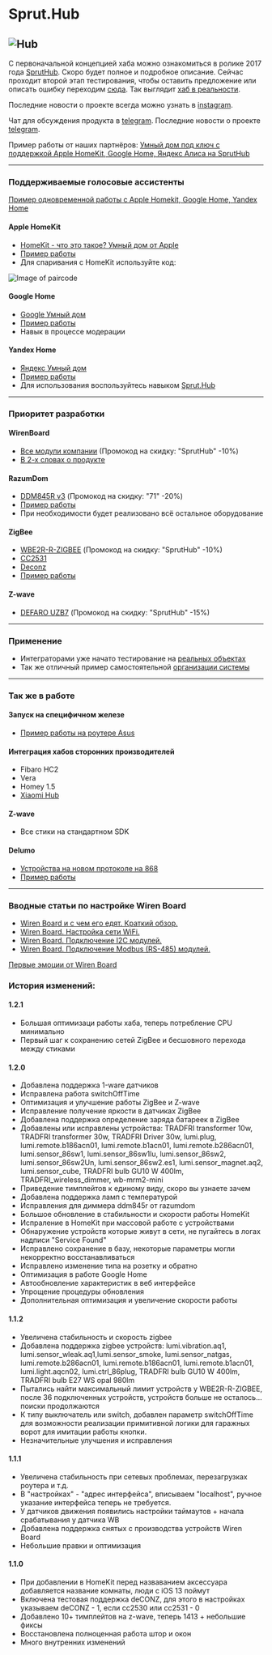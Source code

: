 # Sprut.Hub

![Hub](https://github.com/sprut/Hub/blob/master/Hub.jpg)
---

С первоначальной концепцией хаба можно ознакомиться в ролике 2017 года [SprutHub](https://www.youtube.com/watch?v=svo1-UbmbRk).
Скоро будет полное и подробное описание. Сейчас проходит второй этап тестирования, чтобы оставить предложение или описать ошибку переходим [сюда](https://github.com/sprut/Hub/issues/new/choose). Так выглядит [хаб в реальности](https://www.instagram.com/p/BzIOoU1CTsV/).

Последние новости о проекте всегда можно узнать в [instagram](https://www.instagram.com/sprut666666/).

Чат для обсуждения продукта в [telegram](https://t.me/SprutAI_SprutHub).
Последние новости о проекте [telegram](https://t.me/SprutHub).

Пример работы от наших партнёров: [Умный дом под ключ с поддержкой Apple HomeKit, Google Home, Яндекс Алиса на SprutHub](https://www.instagram.com/p/ByKxr7aDJfK/)

---
### Поддерживаемые голосовые ассистенты

[Пример одновременной работы с Apple Homekit, Google Home, Yandex Home](https://www.instagram.com/p/ByKxr7aDJfK/)

#### Apple HomeKit
- [HomeKit - что это такое? Умный дом от Apple](https://sprut.ai/client/article/1039)
- [Пример работы](https://www.instagram.com/p/Bq2W1SmjkvP/)
- Для спаривания с HomeKit используйте код:

![Image of paircode](https://github.com/sprut/Hub/blob/master/code.png)

#### Google Home
- [Google Умный дом](https://sprut.ai/client/article/1287)
- [Пример работы](https://www.instagram.com/p/BxxWAbTFeus/)
- Навык в процессе модерации

#### Yandex Home
- [Яндекс Умный дом](https://sprut.ai/client/article/1459)
- [Пример работы](https://www.instagram.com/p/ByDk-7vDC-k/)
- Для использования воспользуйтесь навыком [Sprut.Hub](https://dialogs.yandex.ru/store/skills/7a384ba0-sprut-hub-test)

---

### Приоритет разработки

#### WirenBoard
- [Все модули компании](https://wirenboard.com/ru/catalog/) (Промокод на скидку: "SprutHub" -10%)
- [В 2-х словах о продукте](https://www.instagram.com/p/But_GCjADzl/)

#### RazumDom
- [DDM845R v3](https://razumdom.ru/catalog/modbus_rtu/dimmery_rtu_rs485/507/) (Промокод на скидку: "71" -20%)
- [Пример работы](https://www.instagram.com/p/BvU9JogASqU/)
- При необходимости будет реализовано всё остальное оборудование

#### ZigBee
- [WBE2R-R-ZIGBEE](https://wirenboard.com/ru/product/WBE2R-R-ZIGBEE/) (Промокод на скидку: "SprutHub" -10%)
- [CC2531](https://sprut.ai/client/projects/105)
- [Deconz](https://sprut.ai/client/article/338)
- [Пример работы](https://www.instagram.com/p/BvwBU62hB80/)

#### Z-wave
- [DEFARO UZB7](https://z-wave.ru/shop/category/kontrollery/defaro-uzb7.html) (Промокод на скидку: "SprutHub" -15%)

---

### Применение
- Интеграторами уже начато тестирование на [реальных объектах](https://www.instagram.com/p/Bx7B8K2DMpd/)
- Так же отличный пример самостоятельной [организации системы](https://sprut.ai/client/blog/655) 

---

### Так же в работе

#### Запуск на специфичном железе
- [Пример работы на роутере Asus](https://www.instagram.com/p/BuUCltfABWl/) 

#### Интеграция хабов сторонних производителей
- Fibaro HC2
- Vera
- Homey 1.5
- [Xiaomi Hub](https://www.instagram.com/p/BrxrKb5j5zA/)

#### Z-wave
- Все стики на стандартном SDK

#### Delumo
- [Устройства на новом протоколе на 868](https://sprut.ai/client/news/245)
- [Пример работы](https://www.instagram.com/p/Bsy-HCWnPf2/)

---

### Вводные статьи по настройке Wiren Board
- [Wiren Board и с чем его едят. Краткий обзор.](https://sprut.ai/client/article/821)
- [Wiren Board. Настройка сети WiFi.](https://sprut.ai/client/article/875)
- [Wiren Board. Подключение I2C модулей.](https://sprut.ai/client/article/916)
- [Wiren Board. Подключение Modbus (RS-485) модулей.](https://sprut.ai/client/article/968)

[Первые эмоции от Wiren Board](https://youtu.be/keUKt7OPDWA)

### История изменений:

#### 1.2.1
- Большая оптимизаци работы хаба, теперь потребление CPU минимально
- Первый шаг к сохранению сетей ZigBee и бесшовного перехода между стиками

#### 1.2.0
- Добавлена поддержка 1-ware датчиков
- Исправлена работа switchOffTime
- Оптимизация и улучшение работы ZigBee и Z-wave
- Исправление получение яркости в датчиках ZigBee
- Добавлена поддержка определение заряда батареек в ZigBee
- Добавлены или исправлены устройства: TRADFRI transformer 10w, TRADFRI transformer 30w, TRADFRI Driver 30w, lumi.plug, lumi.remote.b186acn01, lumi.remote.b1acn01, lumi.remote.b286acn01, lumi.sensor_86sw1, lumi.sensor_86sw1lu, lumi.sensor_86sw2, lumi.sensor_86sw2Un, lumi.sensor_86sw2.es1, lumi.sensor_magnet.aq2, lumi.sensor_cube, TRADFRI bulb GU10 W 400lm, TRADFRI_wireless_dimmer, wb-mrm2-mini
- Приведение тимплейтов к единому виду, скоро вы узнаете зачем
- Добавлена поддержка ламп с температурой
- Исправления для диммера ddm845r от razumdom
- Большое обновление в стабильности и скорости работы HomeKit
- Испраление в HomeKit при массовой работе с устройствами
- Обнаружение устройств которые живут в сети, не пугайтесь в логах надписи "Service Found"
- Исправлено сохранение в базу, некоторые параметры могли некорректно восстанавливаться
- Исправлено изменение типа на розетку и обратно
- Оптимизация в работе Google Home
- Автообновление характеристик в веб интерфейсе
- Упрощение процедуры обновления
- Дополнительная оптимизация и увеличение скорости работы

#### 1.1.2
- Увеличена стабильность и скорость zigbee
- Добавлена поддержка zigbee устройств: lumi.vibration.aq1, lumi.sensor_wleak.aq1,lumi.sensor_smoke, lumi.sensor_natgas, lumi.remote.b286acn01, lumi.remote.b186acn01, lumi.remote.b1acn01, lumi.light.aqcn02, lumi.ctrl_86plug, TRADFRI bulb GU10 W 400lm, TRADFRI bulb E27 WS opal 980lm
- Пытались найти максимальный лимит устройств у WBE2R-R-ZIGBEE, после 36 подключенных устройств, устройств больше не осталось... поиски продолжаются
- К типу выключатель или switch, добавлен параметр switchOffTime для возможности реализации примитивной логики для гаражных ворот для имитации работы кнопки.
- Незначительные улучшения и исправления

#### 1.1.1
- Увеличена стабильность при сетевых проблемах, перезагрузках роутера и т.д.
- В "настройках" - "адрес интерфейса", вписываем "localhost", ручное указание интерфейса теперь не требуется.
- У датчиков движения появились настройки таймаутов + начала срабатывания у датчика WB
- Добавлена поддержка снятых с производства устройств Wiren Board 
- Небольшие правки и оптимизация

#### 1.1.0
- При добавлении в HomeKit перед назваванием аксессуара добавляется название комнаты, люди с iOS 13 поймут
- Включена тестовая поддержка deCONZ, для этого в настройках указываем deCONZ - 1, если сс2530 или сс2531 - 0
- Добавлено 10+ тимплейтов на z-wave, теперь 1413 + небольшие фиксы
- Восстановлена полноценная работа штор и окон
- Много внутренних изменений
